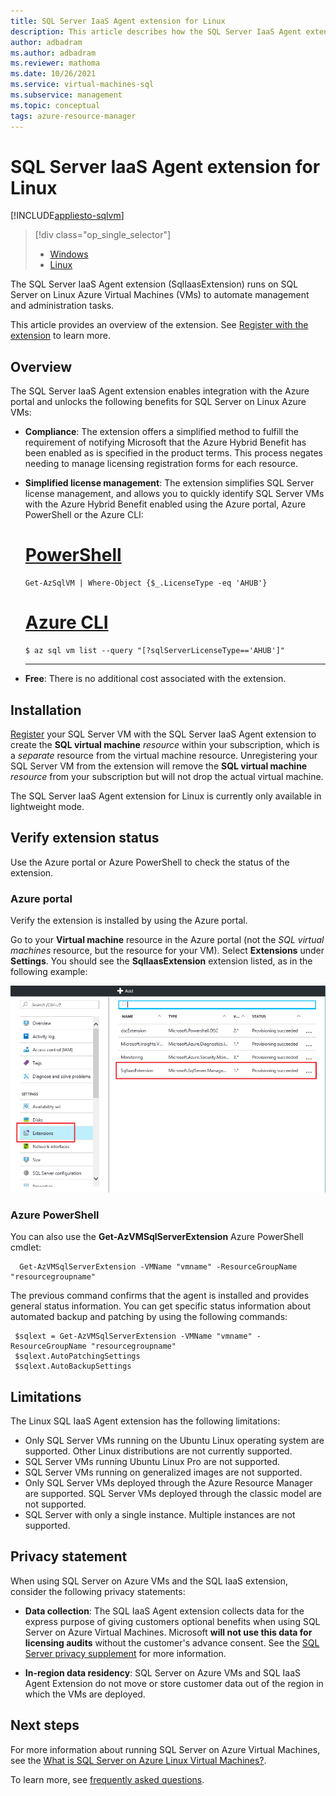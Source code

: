 ```yaml
---
title: SQL Server IaaS Agent extension for Linux
description: This article describes how the SQL Server IaaS Agent extension helps automate management specific administration tasks of SQL Server on Linux Azure VMs.
author: adbadram
ms.author: adbadram
ms.reviewer: mathoma
ms.date: 10/26/2021
ms.service: virtual-machines-sql
ms.subservice: management
ms.topic: conceptual
tags: azure-resource-manager
---
```

# SQL Server IaaS Agent extension for Linux
[!INCLUDE[appliesto-sqlvm](../../includes/appliesto-sqlvm.md)]

> [!div class="op_single_selector"]
> * [Windows](../windows/sql-server-iaas-agent-extension-automate-management.md)
> * [Linux](sql-server-iaas-agent-extension-linux.md)

The SQL Server IaaS Agent extension (SqlIaasExtension) runs on SQL Server on Linux Azure Virtual Machines (VMs) to automate management and administration tasks. 

This article provides an overview of the extension. See [Register with the extension](sql-iaas-agent-extension-register-vm-linux.md) to learn more. 


## Overview

The SQL Server IaaS Agent extension enables integration with the Azure portal and unlocks the following benefits for SQL Server on Linux Azure VMs: 

- **Compliance**: The extension offers a simplified method to fulfill the requirement of notifying Microsoft that the Azure Hybrid Benefit has been enabled as is specified in the product terms. This process negates needing to manage licensing registration forms for each resource.  

- **Simplified license management**: The extension simplifies SQL Server license management, and allows you to quickly identify SQL Server VMs with the Azure Hybrid Benefit enabled using the Azure portal, Azure PowerShell or the Azure CLI: 

   # [PowerShell](#tab/azure-powershell)

   ```powershell-interactive
   Get-AzSqlVM | Where-Object {$_.LicenseType -eq 'AHUB'}
   ```

   # [Azure CLI](#tab/azure-cli)

   ```azurecli-interactive
   $ az sql vm list --query "[?sqlServerLicenseType=='AHUB']"
   ```
   ---

- **Free**: There is no additional cost associated with the extension. 



## Installation

[Register](sql-iaas-agent-extension-register-vm-linux.md) your SQL Server VM with the SQL Server IaaS Agent extension to create the **SQL virtual machine** _resource_ within your subscription, which is a _separate_ resource from the virtual machine resource. Unregistering your SQL Server VM from the extension will remove the **SQL virtual machine** _resource_ from your subscription but will not drop the actual virtual machine.

The SQL Server IaaS Agent extension for Linux is currently only available in lightweight mode. 


## Verify extension status

Use the Azure portal or Azure PowerShell to check the status of the extension. 

### Azure portal

Verify the extension is installed by using the Azure portal. 

Go to your **Virtual machine** resource in the Azure portal (not the *SQL virtual machines* resource, but the resource for your VM). Select **Extensions** under **Settings**. You should see the **SqlIaasExtension** extension listed, as in the following example: 

![Check the Status of the SQL Server IaaS Agent extension SqlIaaSExtension in the Azure portal](../windows/media/sql-server-iaas-agent-extension-automate-management/azure-rm-sql-server-iaas-agent-portal.png)




### Azure PowerShell

You can also use the **Get-AzVMSqlServerExtension** Azure PowerShell cmdlet:

```powershell-interactive
  Get-AzVMSqlServerExtension -VMName "vmname" -ResourceGroupName "resourcegroupname"
```

The previous command confirms that the agent is installed and provides general status information. You can get specific status information about automated backup and patching by using the following commands:

```powershell-interactive
 $sqlext = Get-AzVMSqlServerExtension -VMName "vmname" -ResourceGroupName "resourcegroupname"
 $sqlext.AutoPatchingSettings
 $sqlext.AutoBackupSettings
```

## Limitations

The Linux SQL IaaS Agent extension has the following limitations: 

- Only SQL Server VMs running on the Ubuntu Linux operating system are supported. Other Linux distributions are not currently supported.
- SQL Server VMs running Ubuntu Linux Pro are not supported.
- SQL Server VMs running on generalized images are not supported.
- Only SQL Server VMs deployed through the Azure Resource Manager are supported. SQL Server VMs deployed through the classic model are not supported. 
- SQL Server with only a single instance. Multiple instances are not supported. 

## <a id="in-region-data-residency"></a> Privacy statement

When using SQL Server on Azure VMs and the SQL IaaS extension, consider the following privacy statements: 

- **Data collection**:  The SQL IaaS Agent extension collects data for the express purpose of giving customers optional benefits when using SQL Server on Azure Virtual Machines. Microsoft **will not use this data for licensing audits** without the customer's advance consent. See the [SQL Server privacy supplement](/sql/sql-server/sql-server-privacy#non-personal-data) for more information.

- **In-region data residency**: SQL Server on Azure VMs and SQL IaaS Agent Extension do not move or store customer data out of the region in which the VMs are deployed. 


## Next steps

For more information about running SQL Server on Azure Virtual Machines, see the [What is SQL Server on Azure Linux Virtual Machines?](sql-server-on-linux-vm-what-is-iaas-overview.md).

To learn more, see [frequently asked questions](frequently-asked-questions-faq.yml).
